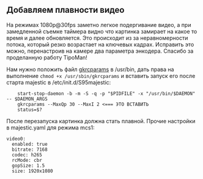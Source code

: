 ## Добавляем плавности видео
На режимах 1080p@30fps заметно легкое подергивание видео, а при замедленной съемке таймера видно что картинка замирает на какое то время и далее обновляется. Это происходит из за неравномерности потока, который резко возрастает на ключевых кадрах.
Исправить это можно, перенастроив на камере два параметра энкодера.
Спасибо за проделанную работу TipoMan!

Нам нужно положить файл [gkrcparams](https://github.com/OpenIPC/sandbox-fpv/raw/master/user_TipoMan/gkrcparams) в /usr/bin, дать права на выполнение `chmod +x /usr/sbin/gkrcparams` и вставить запуск его после старта majestic в /etc/init.d/S95majestic:

```
	start-stop-daemon -b -m -S -q -p "$PIDFILE" -x "/usr/bin/$DAEMON" -- $DAEMON_ARGS
	gkrcparams --MaxQp 30 --MaxI 2 <=== ЭТО ВСТАВИТЬ
	status=$?
```
После перезапуска картинка должна стать плавной. Прочие настройки в majestic.yaml для режима mcs1:

```
video0:
  enabled: true
  bitrate: 7168
  codec: h265
  rcMode: cbr
  gopSize: 1.5
  size: 1920x1080
```
